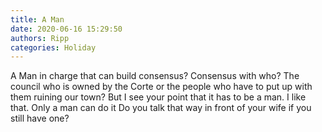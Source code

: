 ```yaml
---
title: A Man
date: 2020-06-16 15:29:50
authors: Ripp
categories: Holiday
---
```


 A Man in charge that can build consensus?   Consensus with who?  The council who is owned by the Corte or the people who have to put up with them ruining our town?
But I see your point that it has to be a man.   I like that.   Only a man can do it
Do you talk that way in front of your wife if you still have one?